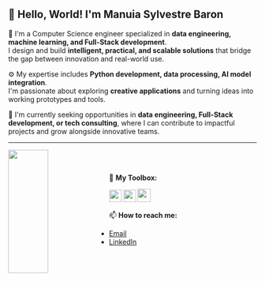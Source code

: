 ## 👋 Hello, World! I'm Manuia Sylvestre Baron

💼 I'm a Computer Science engineer specialized in **data engineering, machine learning, and Full-Stack development**.  
I design and build **intelligent, practical, and scalable solutions** that bridge the gap between innovation and real-world use.

⚙️ My expertise includes **Python development, data processing, AI model integration**.  
I'm passionate about exploring **creative applications** and turning ideas into working prototypes and tools.

🚀 I'm currently seeking opportunities in **data engineering, Full-Stack development, or tech consulting**, where I can contribute to impactful projects and grow alongside innovative teams.

---
<head>
    <link rel="stylesheet" href="https://cdn.jsdelivr.net/gh/devicons/devicon@v2.15.1/devicon.min.css">
</head>
<body>
    <div display='inline-block' margin-bottom = '0'>
        <img height='250em' align='left' width = '40%' margin-bottom = 0px src='https://github-readme-stats.vercel.app/api?username=manuiasylb&theme=graywhite&show_icons=true'></img>
       <!-- <img height='200em' width = '40%' margin-top = 0px src='https://github-readme-stats.vercel.app/api/top-langs/?username=lgdutras&theme=graywhite&show_icons=true'><br> -->
    </div>    </br></br>
    <div display='inline-block' margin-top = '0'>    
    <p> 🧰 <b>My Toolbox:</b> </p>
        <img id='PythonICO' witdh = '10%' height = '25em' display='inline' src="https://img.shields.io/badge/Python-14354C?style=for-the-badge&logo=python&logoColor=white"/>
        <img id='dockerICO' witdh = '10%' height = '25em' display='inline' src="https://img.shields.io/badge/Docker-0DB7ED?style=for-the-badge&logo=Docker&logoColor=white"/>
        <img id='MySQLICO' witdh = '50%' height = '27em' display='inline' src="https://img.shields.io/badge/MySQL-005C84?style=for-the-badge&logo=mysql&logoColor=white">
    </div>
    <div align="left" style="margin-top: 0;">
          <p>📫 <b>How to reach me:</b></p>
      <ul>
        <li><a href="mailto:manuia.sylvestrebaron@gmail.com">Email</a></li>
        <li><a href="https://www.linkedin.com/in/manuiasylvestrebaron" target="_blank">LinkedIn</a></li>
      </ul>
    </div>
</body>
